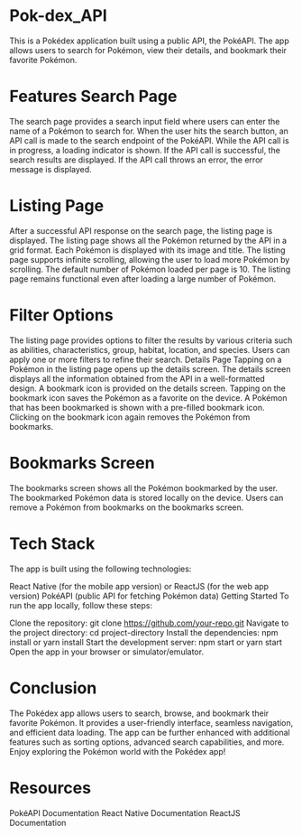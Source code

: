 # Pok-dex_API
This is a Pokédex application built using a public API, the PokéAPI. The app allows users to search for Pokémon, view their details, and bookmark their favorite Pokémon.

# Features Search Page

The search page provides a search input field where users can enter the name of a Pokémon to search for.
When the user hits the search button, an API call is made to the search endpoint of the PokéAPI.
While the API call is in progress, a loading indicator is shown.
If the API call is successful, the search results are displayed.
If the API call throws an error, the error message is displayed.

# Listing Page

After a successful API response on the search page, the listing page is displayed.
The listing page shows all the Pokémon returned by the API in a grid format.
Each Pokémon is displayed with its image and title.
The listing page supports infinite scrolling, allowing the user to load more Pokémon by scrolling.
The default number of Pokémon loaded per page is 10.
The listing page remains functional even after loading a large number of Pokémon.

# Filter Options

The listing page provides options to filter the results by various criteria such as abilities, characteristics, group, habitat, location, and species.
Users can apply one or more filters to refine their search.
Details Page
Tapping on a Pokémon in the listing page opens up the details screen.
The details screen displays all the information obtained from the API in a well-formatted design.
A bookmark icon is provided on the details screen.
Tapping on the bookmark icon saves the Pokémon as a favorite on the device.
A Pokémon that has been bookmarked is shown with a pre-filled bookmark icon.
Clicking on the bookmark icon again removes the Pokémon from bookmarks.

# Bookmarks Screen

The bookmarks screen shows all the Pokémon bookmarked by the user.
The bookmarked Pokémon data is stored locally on the device.
Users can remove a Pokémon from bookmarks on the bookmarks screen.

# Tech Stack

The app is built using the following technologies:

React Native (for the mobile app version) or ReactJS (for the web app version)
PokéAPI (public API for fetching Pokémon data)
Getting Started
To run the app locally, follow these steps:

Clone the repository: git clone https://github.com/your-repo.git
Navigate to the project directory: cd project-directory
Install the dependencies: npm install or yarn install
Start the development server: npm start or yarn start
Open the app in your browser or simulator/emulator.

# Conclusion

The Pokédex app allows users to search, browse, and bookmark their favorite Pokémon. It provides a user-friendly interface, seamless navigation, and efficient data loading. The app can be further enhanced with additional features such as sorting options, advanced search capabilities, and more. Enjoy exploring the Pokémon world with the Pokédex app!

# Resources

PokéAPI Documentation
React Native Documentation
ReactJS Documentation
